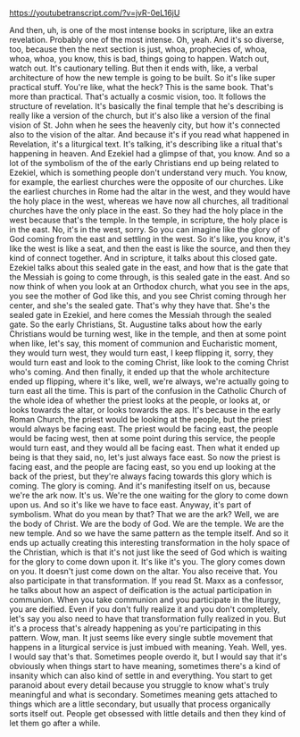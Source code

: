 https://youtubetranscript.com/?v=jvR-0eL16jU

 And then, uh, is one of the most intense books in scripture, like an extra revelation. Probably one of the most intense. Oh, yeah. And it's so diverse, too, because then the next section is just, whoa, prophecies of, whoa, whoa, whoa, you know, this is bad, things going to happen. Watch out, watch out. It's cautionary telling. But then it ends with, like, a verbal architecture of how the new temple is going to be built. So it's like super practical stuff. You're like, what the heck? This is the same book. That's more than practical. That's actually a cosmic vision, too. It follows the structure of revelation. It's basically the final temple that he's describing is really like a version of the church, but it's also like a version of the final vision of St. John when he sees the heavenly city, but how it's connected also to the vision of the altar. And because it's if you read what happened in Revelation, it's a liturgical text. It's talking, it's describing like a ritual that's happening in heaven. And Ezekiel had a glimpse of that, you know. And so a lot of the symbolism of the of the early Christians end up being related to Ezekiel, which is something people don't understand very much. You know, for example, the earliest churches were the opposite of our churches. Like the earliest churches in Rome had the altar in the west, and they would have the holy place in the west, whereas we have now all churches, all traditional churches have the only place in the east. So they had the holy place in the west because that's the temple. In the temple, in scripture, the holy place is in the east. No, it's in the west, sorry. So you can imagine like the glory of God coming from the east and settling in the west. So it's like, you know, it's like the west is like a seat, and then the east is like the source, and then they kind of connect together. And in scripture, it talks about this closed gate. Ezekiel talks about this sealed gate in the east, and how that is the gate that the Messiah is going to come through, is this sealed gate in the east. And so now think of when you look at an Orthodox church, what you see in the aps, you see the mother of God like this, and you see Christ coming through her center, and she's the sealed gate. That's why they have that. She's the sealed gate in Ezekiel, and here comes the Messiah through the sealed gate. So the early Christians, St. Augustine talks about how the early Christians would be turning west, like in the temple, and then at some point when like, let's say, this moment of communion and Eucharistic moment, they would turn west, they would turn east, I keep flipping it, sorry, they would turn east and look to the coming Christ, like look to the coming Christ who's coming. And then finally, it ended up that the whole architecture ended up flipping, where it's like, well, we're always, we're actually going to turn east all the time. This is part of the confusion in the Catholic Church of the whole idea of whether the priest looks at the people, or looks at, or looks towards the altar, or looks towards the aps. It's because in the early Roman Church, the priest would be looking at the people, but the priest would always be facing east. The priest would be facing east, the people would be facing west, then at some point during this service, the people would turn east, and they would all be facing east. Then what it ended up being is that they said, no, let's just always face east. So now the priest is facing east, and the people are facing east, so you end up looking at the back of the priest, but they're always facing towards this glory which is coming. The glory is coming. And it's manifesting itself on us, because we're the ark now. It's us. We're the one waiting for the glory to come down upon us. And so it's like we have to face east. Anyway, it's part of symbolism. What do you mean by that? That we are the ark? Well, we are the body of Christ. We are the body of God. We are the temple. We are the new temple. And so we have the same pattern as the temple itself. And so it ends up actually creating this interesting transformation in the holy space of the Christian, which is that it's not just like the seed of God which is waiting for the glory to come down upon it. It's like it's you. The glory comes down on you. It doesn't just come down on the altar. You also receive that. You also participate in that transformation. If you read St. Maxx as a confessor, he talks about how an aspect of deification is the actual participation in communion. When you take communion and you participate in the liturgy, you are deified. Even if you don't fully realize it and you don't completely, let's say you also need to have that transformation fully realized in you. But it's a process that's already happening as you're participating in this pattern. Wow, man. It just seems like every single subtle movement that happens in a liturgical service is just imbued with meaning. Yeah. Well, yes. I would say that's that. Sometimes people overdo it, but I would say that it's obviously when things start to have meaning, sometimes there's a kind of insanity which can also kind of settle in and everything. You start to get paranoid about every detail because you struggle to know what's truly meaningful and what is secondary. Sometimes meaning gets attached to things which are a little secondary, but usually that process organically sorts itself out. People get obsessed with little details and then they kind of let them go after a while.